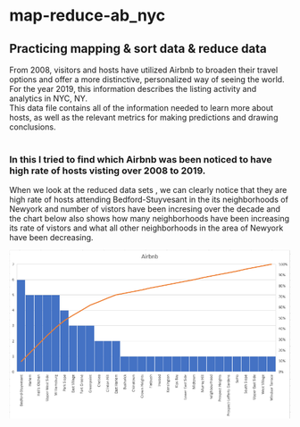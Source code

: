 # map-reduce-ab_nyc
## Practicing mapping & sort data & reduce data

From 2008, visitors and hosts have utilized Airbnb to broaden their travel options and offer a more distinctive, personalized way of seeing the world. For the year 2019, this information describes the listing activity and analytics in NYC, NY. <br>
This data file contains all of the information needed to learn more about hosts, as well as the relevant metrics for making predictions and drawing conclusions. <br>
<br>
###  In this I tried to find which Airbnb was been noticed to have high rate of hosts visting over 2008 to 2019. <br>
 
 When we look at the reduced data sets , we can clearly notice that they are high rate of hosts attending Bedford-Stuyvesant in the its neighborhoods of Newyork and number of vistors have been incresing over the decade and the chart below also shows how many neighborhoods have been increasing its rate of vistors and what all other neighborhoods in the area of Newyork have been decreasing.
 
 ![Image](/image/Capture.PNG)
